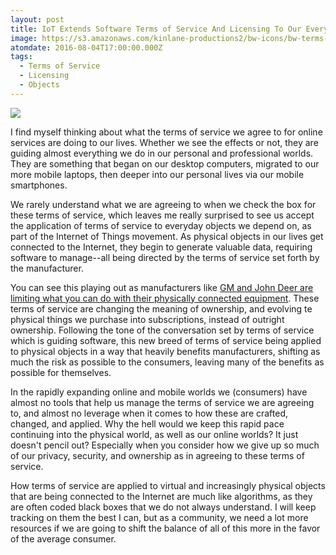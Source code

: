 ```yaml
---
layout: post
title: IoT Extends Software Terms of Service And Licensing To Our Every Day Objects
image: https://s3.amazonaws.com/kinlane-productions2/bw-icons/bw-terms-of-use.png
atomdate: 2016-08-04T17:00:00.000Z
tags:
  - Terms of Service
  - Licensing
  - Objects
---
```

[![](https://s3.amazonaws.com/kinlane-productions2/bw-icons/bw-terms-of-use.png)](http://terms-of-service.apievangelist.com/)

I find myself thinking about what the terms of service we agree to for online services are doing to our lives. Whether we see the effects or not, they are guiding almost everything we do in our personal and professional worlds. They are something that began on our desktop computers, migrated to our more mobile laptops, then deeper into our personal lives via our mobile smartphones.

We rarely understand what we are agreeing to when we check the box for these terms of service, which leaves me really surprised to see us accept the application of terms of service to everyday objects we depend on, as part of the Internet of Things movement. As physical objects in our lives get connected to the Internet, they begin to generate valuable data, requiring software to manage--all being directed by the terms of service set forth by the manufacturer. 

You can see this playing out as manufacturers like [GM and John Deer are limiting what you can do with their physically connected equipment](http://www.extremetech.com/extreme/203913-general-motors-john-deere-want-to-keep-tinkering-self-repair-illegal). These terms of service are changing the meaning of ownership, and evolving te physical things we purchase into subscriptions, instead of outright ownership. Following the tone of the conversation set by terms of service which is guiding software, this new breed of terms of service being applied to physical objects in a way that heavily benefits manufacturers, shifting as much the risk as possible to the consumers, leaving many of the benefits as possible for themselves.

In the rapidly expanding online and mobile worlds we (consumers) have almost no tools that help us manage the terms of service we are agreeing to, and almost no leverage when it comes to how these are crafted, changed, and applied. Why the hell would we keep this rapid pace continuing into the physical world, as well as our online worlds? It just doesn't pencil out? Especially when you consider how we give up so much of our privacy, security, and ownership as in agreeing to these terms of service.

How terms of service are applied to virtual and increasingly physical objects that are being connected to the Internet are much like algorithms, as they are often coded black boxes that we do not always understand. I will keep tracking on them the best I can, but as a community, we need a lot more resources if we are going to shift the balance of all of this more in the favor of the average consumer.